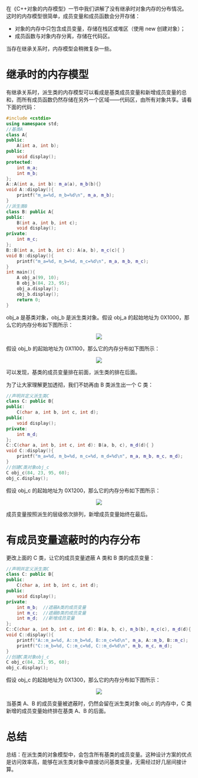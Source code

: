 在《C++对象的内存模型》一节中我们讲解了没有继承时对象内存的分布情况。这时的内存模型很简单，成员变量和成员函数会分开存储：

* 对象的内存中只包含成员变量，存储在栈区或堆区（使用 new 创建对象）；
* 成员函数与对象内存分离，存储在代码区。

当存在继承关系时，内存模型会稍微复杂一些。

# 继承时的内存模型
有继承关系时，派生类的内存模型可以看成是基类成员变量和新增成员变量的总和，而所有成员函数仍然存储在另外一个区域——代码区，由所有对象共享。请看下面的代码：

```c++
#include <cstdio>
using namespace std;
//基类A
class A{
public:
    A(int a, int b);
public:
    void display();
protected:
    int m_a;
    int m_b;
};
A::A(int a, int b): m_a(a), m_b(b){}
void A::display(){
    printf("m_a=%d, m_b=%d\n", m_a, m_b);
}
//派生类B
class B: public A{
public:
    B(int a, int b, int c);
    void display();
private:
    int m_c;
};
B::B(int a, int b, int c): A(a, b), m_c(c){ }
void B::display(){
    printf("m_a=%d, m_b=%d, m_c=%d\n", m_a, m_b, m_c);
}
int main(){
    A obj_a(99, 10);
    B obj_b(84, 23, 95);
    obj_a.display();
    obj_b.display();
    return 0;
}
```

obj_a 是基类对象，obj_b 是派生类对象。假设 obj_a 的起始地址为 0X1000，那么它的内存分布如下图所示：

<div align="center"><img src="https://cdn.jsdelivr.net/gh/lcekold/blogimage@main/c++note/11.jpg"></div>

假设 obj_b 的起始地址为 0X1100，那么它的内存分布如下图所示：

<div align="center"><img src="https://cdn.jsdelivr.net/gh/lcekold/blogimage@main/c++note/10.png"></div>

可以发现，基类的成员变量排在前面，派生类的排在后面。

为了让大家理解更加透彻，我们不妨再由 B 类派生出一个 C 类：

```c++
//声明并定义派生类C
class C: public B{
public:
    C(char a, int b, int c, int d);
public:
    void display();
private:
    int m_d;
};
C::C(char a, int b, int c, int d): B(a, b, c), m_d(d){ }
void C::display(){
    printf("m_a=%d, m_b=%d, m_c=%d, m_d=%d\n", m_a, m_b, m_c, m_d);
}
//创建C类对象obj_c
C obj_c(84, 23, 95, 60);
obj_c.display();
```

假设 obj_c 的起始地址为 0X1200，那么它的内存分布如下图所示：

<div align="center"><img src="https://cdn.jsdelivr.net/gh/lcekold/blogimage@main/c++note/13.jpg"></div>

成员变量按照派生的层级依次排列，新增成员变量始终在最后。

# 有成员变量遮蔽时的内存分布
更改上面的 C 类，让它的成员变量遮蔽 A 类和 B 类的成员变量：

```c++
//声明并定义派生类C
class C: public B{
public:
    C(char a, int b, int c, int d);
public:
    void display();
private:
    int m_b;  //遮蔽A类的成员变量
    int m_c;  //遮蔽B类的成员变量
    int m_d;  //新增成员变量
};
C::C(char a, int b, int c, int d): B(a, b, c), m_b(b), m_c(c), m_d(d){ }
void C::display(){
    printf("A::m_a=%d, A::m_b=%d, B::m_c=%d\n", m_a, A::m_b, B::m_c);
    printf("C::m_b=%d, C::m_c=%d, C::m_d=%d\n", m_b, m_c, m_d);
}
//创建C类对象obj_c
C obj_c(84, 23, 95, 60);
obj_c.display();
```

假设 obj_c 的起始地址为 0X1300，那么它的内存分布如下图所示：

<div align="center"><img src="https://cdn.jsdelivr.net/gh/lcekold/blogimage@main/c++note/14.jpg"></div>

当基类 A、B 的成员变量被遮蔽时，仍然会留在派生类对象 obj_c 的内存中，C 类新增的成员变量始终排在基类 A、B 的后面。

# 总结
总结：在派生类的对象模型中，会包含所有基类的成员变量。这种设计方案的优点是访问效率高，能够在派生类对象中直接访问基类变量，无需经过好几层间接计算。